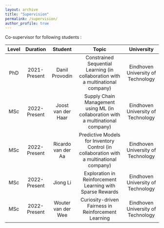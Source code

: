 ```yaml
---
layout: archive
title: "Supervision"
permalink: /supervision/
author_profile: true
---
```

Co-supervisor for following students :

| Level | Duration | Student |Topic | University |
| :-------------:| :-------------: | :-------------: | :-------------: | :-------------: |
| PhD | 2021-Present | Danil Provodin | Constrained Sequential Learning (in collaboration with a multinational company) | Eindhoven University of Technology |
| MSc | 2022-Present | Joost van der Haar | Supply Chain Management using ML (in collaboration with a multinational company) | Eindhoven University of Technology |
| MSc | 2022-Present | Ricardo van der Aa |Predictive Models for Inventory Control (in collaboration with a multinational company) | Eindhoven University of Technology |
| MSc | 2022-Present | Jiong Li | Exploration in Reinforcement Learning with Sparse Rewards | Eindhoven University of Technology |
| MSc | 2022-Present | Wouter van der Wee | Curiosity-driven Fairness in Reinforcement Learning | Eindhoven University of Technology |

